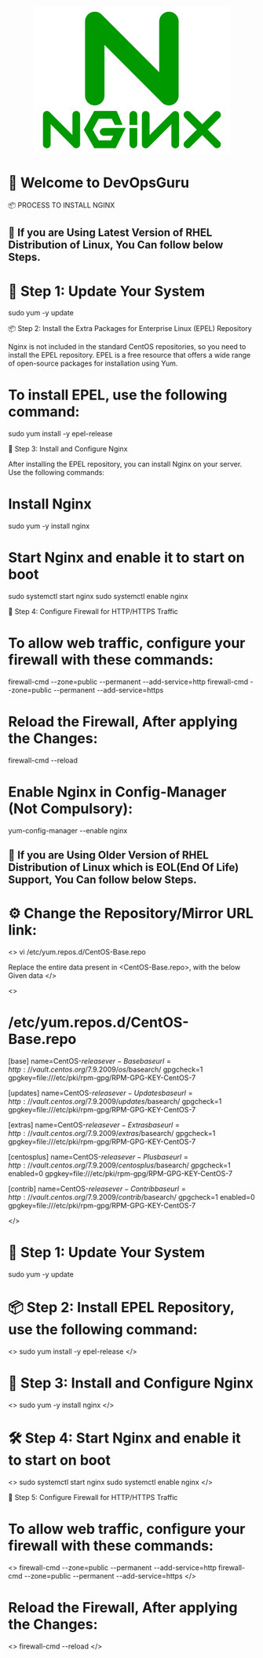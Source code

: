 <p align="center">
  <img src="https://github.com/Cancerian786/Favicon/blob/main/nginx.png" alt="DevOpsGuru Banner">
</p>

# 🎉 Welcome to DevOpsGuru

📦 PROCESS TO INSTALL NGINX

## 📄 If you are Using Latest Version of RHEL Distribution of Linux, You Can follow below Steps.

# 🔄 Step 1: Update Your System

sudo yum -y update

📦 Step 2: Install the Extra Packages for Enterprise Linux (EPEL) Repository

Nginx is not included in the standard CentOS repositories, so you need to install the EPEL repository. EPEL is a free resource that offers a wide range of open-source packages for installation using Yum.

# To install EPEL, use the following command:

sudo yum install -y epel-release

🚀 Step 3: Install and Configure Nginx

After installing the EPEL repository, you can install Nginx on your server. Use the following commands:

# Install Nginx

sudo yum -y install nginx

# Start Nginx and enable it to start on boot

sudo systemctl start nginx
sudo systemctl enable nginx

🔐 Step 4: Configure Firewall for HTTP/HTTPS Traffic

# To allow web traffic, configure your firewall with these commands:

firewall-cmd --zone=public --permanent --add-service=http
firewall-cmd --zone=public --permanent --add-service=https

# Reload the Firewall, After applying the Changes:

firewall-cmd --reload

# Enable Nginx in Config-Manager (Not Compulsory):

yum-config-manager --enable nginx

## 📄 If you are Using Older Version of RHEL Distribution of Linux which is EOL(End Of Life) Support, You Can follow below Steps.

# ⚙️ Change the Repository/Mirror URL link:

<>
vi /etc/yum.repos.d/CentOS-Base.repo

Replace the entire data present in <CentOS-Base.repo>, with the below Given data
</>

<>

# /etc/yum.repos.d/CentOS-Base.repo

[base]
name=CentOS-$releasever - Base
baseurl=http://vault.centos.org/7.9.2009/os/$basearch/
gpgcheck=1
gpgkey=file:///etc/pki/rpm-gpg/RPM-GPG-KEY-CentOS-7

[updates]
name=CentOS-$releasever - Updates
baseurl=http://vault.centos.org/7.9.2009/updates/$basearch/
gpgcheck=1
gpgkey=file:///etc/pki/rpm-gpg/RPM-GPG-KEY-CentOS-7

[extras]
name=CentOS-$releasever - Extras
baseurl=http://vault.centos.org/7.9.2009/extras/$basearch/
gpgcheck=1
gpgkey=file:///etc/pki/rpm-gpg/RPM-GPG-KEY-CentOS-7

[centosplus]
name=CentOS-$releasever - Plus
baseurl=http://vault.centos.org/7.9.2009/centosplus/$basearch/
gpgcheck=1
enabled=0
gpgkey=file:///etc/pki/rpm-gpg/RPM-GPG-KEY-CentOS-7

[contrib]
name=CentOS-$releasever - Contrib
baseurl=http://vault.centos.org/7.9.2009/contrib/$basearch/
gpgcheck=1
enabled=0
gpgkey=file:///etc/pki/rpm-gpg/RPM-GPG-KEY-CentOS-7

</>

# 🔄 Step 1: Update Your System

sudo yum -y update

# 📦 Step 2: Install EPEL Repository, use the following command:

<>
sudo yum install -y epel-release
</>

# 🚀 Step 3: Install and Configure Nginx

<>
sudo yum -y install nginx
</>

# 🛠️ Step 4: Start Nginx and enable it to start on boot

<>
sudo systemctl start nginx
sudo systemctl enable nginx
</>

🔐 Step 5: Configure Firewall for HTTP/HTTPS Traffic

# To allow web traffic, configure your firewall with these commands:

<>
firewall-cmd --zone=public --permanent --add-service=http
firewall-cmd --zone=public --permanent --add-service=https
</>

# Reload the Firewall, After applying the Changes:

<>
firewall-cmd --reload
</>
